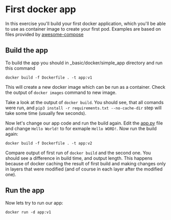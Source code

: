 # First docker app

In this exercise you'll build your first docker application, which you'll be able to use as container image to create your first pod.
Examples are based on files provided by [awesome-compose](https://github.com/docker/awesome-compose/tree/master/flask)

## Build the app

To build the app you should in _basic/docker/simple_app directory and run this command
```shell
docker build -f Dockerfile . -t app:v1
```

This will create a new docker image which can be run as a container. Check the output of `docker images` command to new image.

Take a look at the output of `docker build`. You should see, that all comands were run, and `pip3 install -r requirements.txt --no-cache-dir` step will take some time (usually few seconds).

Now let's change our app code and run the build again. Edit the [app.py](app.py) file and change `Hello World!` to for exmaple `Hello WORD!`. Now run the build again:

```shell
docker build -f Dockerfile . -t app:v2
```

Compare output of first run of `docker build` and the second one. You should see a difference in build time, and output length. This happens because of docker caching the result of first build and making changes only in layers that were modified (and of course in each layer after the modified one).

## Run the app

Now lets try to run our app:
```shell
docker run -d app:v1
```